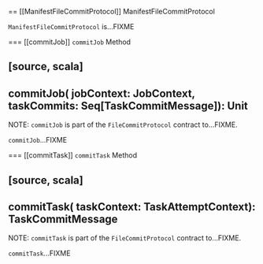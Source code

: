 == [[ManifestFileCommitProtocol]] ManifestFileCommitProtocol

`ManifestFileCommitProtocol` is...FIXME

=== [[commitJob]] `commitJob` Method

[source, scala]
----
commitJob(
  jobContext: JobContext,
  taskCommits: Seq[TaskCommitMessage]): Unit
----

NOTE: `commitJob` is part of the `FileCommitProtocol` contract to...FIXME.

`commitJob`...FIXME

=== [[commitTask]] `commitTask` Method

[source, scala]
----
commitTask(
  taskContext: TaskAttemptContext): TaskCommitMessage
----

NOTE: `commitTask` is part of the `FileCommitProtocol` contract to...FIXME.

`commitTask`...FIXME
